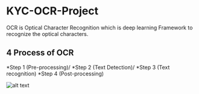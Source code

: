 # KYC-OCR-Project


OCR is Optical Character Recognition which is deep learning Framework to recognize the optical characters.




## 4 Process of OCR 

*Step 1 (Pre-processing)/
*Step 2 (Text Detection)/
*Step 3 (Text recognition)
*Step 4 (Post-processing)

![alt text](http://url/to/img.png)

